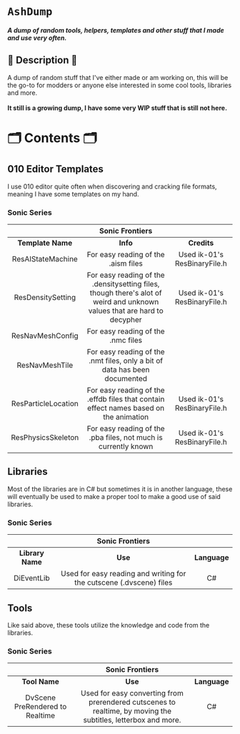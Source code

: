 # `AshDump`
**_A dump of random tools, helpers, templates and other stuff that I made and use very often._**

## 📜 Description 📜
A dump of random stuff that I've either made or am working on, this will be the go-to for modders or anyone else interested in some cool tools, libraries and more.
</br>
</br>
**It still is a growing dump, I have some very WIP stuff that is still not here.**

# 🗂️ Contents 🗂️

## 010 Editor Templates
I use 010 editor quite often when discovering and cracking file formats, meaning I have some templates on my hand.
### Sonic Series
|  | **Sonic Frontiers** |  |
| :------:| :------:| :------:|
| **Template Name** | **Info** | **Credits** |
| ResAIStateMachine | For easy reading of the .aism files | Used ik-01's ResBinaryFile.h |
| ResDensitySetting | For easy reading of the .densitysetting files, though there's alot of weird and unknown values that are hard to decypher | Used ik-01's ResBinaryFile.h |
| ResNavMeshConfig | For easy reading of the .nmc files | |
| ResNavMeshTile | For easy reading of the .nmt files, only a bit of data has been documented | |
| ResParticleLocation | For easy reading of the .effdb files that contain effect names based on the animation | Used ik-01's ResBinaryFile.h |
| ResPhysicsSkeleton | For easy reading of the .pba files, not much is currently known | Used ik-01's ResBinaryFile.h |

## Libraries
Most of the libraries are in C# but sometimes it is in another language, these will eventually be used to make a proper tool to make a good use of said libraries.
### Sonic Series
|  | **Sonic Frontiers** |  |
| :------:| :------:| :------:|
|   **Library Name**   | **Use** | **Language** |
| DiEventLib | Used for easy reading and writing for the cutscene (.dvscene) files | C# |

## Tools
Like said above, these tools utilize the knowledge and code from the libraries.
### Sonic Series
|  | **Sonic Frontiers** |  |
| :------:| :------:| :------:|
|   **Tool Name**   | **Use** | **Language** |
| DvScene PreRendered to Realtime | Used for easy converting from prerendered cutscenes to realtime, by moving the subtitles, letterbox and more. | C# |
